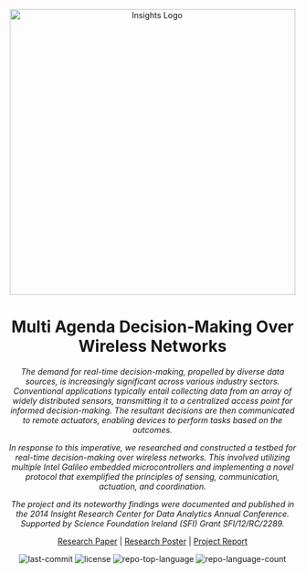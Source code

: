 <p align="center">
    <img src="https://www.insight-centre.org/wp-content/uploads/2020/03/INSIGHT-LOGO-WHITE-1.png" width="500" alt="Insights Logo" />
</p>

<h1 align="center">
    Multi Agenda Decision-Making Over Wireless Networks
</h1>

<p align="center">
    <em>
        The demand for real-time decision-making, propelled by diverse data sources, is increasingly significant
        across various industry sectors. Conventional applications typically entail collecting data from an array
        of widely distributed sensors, transmitting it to a centralized access point for informed decision-making.
        The resultant decisions are then communicated to remote actuators, enabling devices to perform tasks based
        on the outcomes.
</em>

</p>

<p align="center">
    <em>
        In response to this imperative, we researched and constructed a testbed for real-time decision-making over
        wireless networks. This involved utilizing multiple Intel Galileo embedded microcontrollers and implementing
        a novel protocol that exemplified the principles of sensing, communication, actuation, and coordination.
   </em>
</p>

<p align="center">
    <em>
       The project and its noteworthy findings were documented and published in the 2014 Insight Research Center for
        Data Analytics Annual Conference. Supported by Science Foundation Ireland (SFI) Grant SFI/12/RC/2289.
    </em>
</p>

<p align="center"> 
    <a href="https://github.com/Martin-Bullman/multi-agenda-decision-making-over-wireless-networks/blob/main/docs/multi_agent_decision_making_over_wireless_networks_paper.pdf">Research Paper</a> |
    <a href="https://github.com/Martin-Bullman/multi-agenda-decision-making-over-wireless-networks/blob/main/docs/multi_agent_decision_making_over_wireless_networks_poster.pdf">Research Poster</a> |
    <a href="https://github.com/Martin-Bullman/multi-agenda-decision-making-over-wireless-networks/blob/main/docs/multi_agent_decision_making_over_wireless_networks_project_report.pdf">Project Report</a>
</p>

<p align="center">
	<img src="https://img.shields.io/github/license/Martin-Bullman/interoperability-of-cloud-monitoring-Data" alt="last-commit">
    <img src="https://img.shields.io/github/last-commit/Martin-Bullman/interoperability-of-cloud-monitoring-Data/main?style=flat" alt="license">
    <img src="https://img.shields.io/github/languages/top/Martin-Bullman/interoperability-of-cloud-monitoring-Data" alt="repo-top-language">
    <img src="https://img.shields.io/github/issues/Martin-Bullman/interoperability-of-cloud-monitoring-Data" alt="repo-language-count">
<p>

